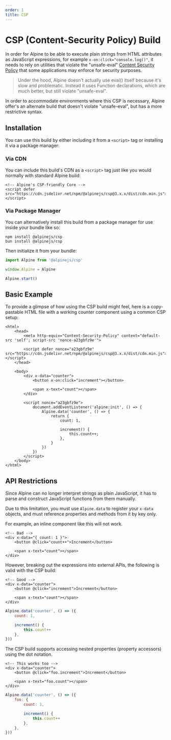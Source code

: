 ```yaml
---
order: 1
title: CSP
---
```


# CSP (Content-Security Policy) Build

In order for Alpine to be able to execute plain strings from HTML attributes as JavaScript expressions, for example `x-on:click="console.log()"`, it needs to rely on utilities that violate the "unsafe-eval" [Content Security Policy](https://developer.mozilla.org/en-US/docs/Web/HTTP/CSP) that some applications may enforce for security purposes.

> Under the hood, Alpine doesn't actually use eval() itself because it's slow and problematic. Instead it uses Function declarations, which are much better, but still violate "unsafe-eval".

In order to accommodate environments where this CSP is necessary, Alpine offer's an alternate build that doesn't violate "unsafe-eval", but has a more restrictive syntax.

<a name="installation"></a>
## Installation

You can use this build by either including it from a `<script>` tag or installing it via a package manager:

### Via CDN

You can include this build's CDN as a `<script>` tag just like you would normally with standard Alpine build:

```alpine
<!-- Alpine's CSP-friendly Core -->
<script defer src="https://cdn.jsdelivr.net/npm/@alpinejs/csp@3.x.x/dist/cdn.min.js"></script>
```

### Via Package Manager

You can alternatively install this build from a package manager for use inside your bundle like so:

```shell
npm install @alpinejs/csp
bun install @alpinejs/csp
```

Then initialize it from your bundle:

```js
import Alpine from '@alpinejs/csp'

window.Alpine = Alpine

Alpine.start()
```

<a name="basic-example"></a>
## Basic Example

To provide a glimpse of how using the CSP build might feel, here is a copy-pastable HTML file with a working counter component using a common CSP setup:

```alpine
<html>
    <head>
        <meta http-equiv="Content-Security-Policy" content="default-src 'self'; script-src 'nonce-a23gbfz9e'">

        <script defer nonce="a23gbfz9e" src="https://cdn.jsdelivr.net/npm/@alpinejs/csp@3.x.x/dist/cdn.min.js"></script>
    </head>

    <body>
        <div x-data="counter">
            <button x-on:click="increment"></button>

            <span x-text="count"></span>
        </div>

        <script nonce="a23gbfz9e">
            document.addEventListener('alpine:init', () => {
                Alpine.data('counter', () => {
                    return {
                        count: 1,

                        increment() {
                            this.count++;
                        },
                    }
                })
            })
        </script>
    </body>
</html>
```

<a name="api-restrictions"></a>
## API Restrictions

Since Alpine can no longer interpret strings as plain JavaScript, it has to parse and construct JavaScript functions from them manually.

Due to this limitation, you must use `Alpine.data` to register your `x-data` objects, and must reference properties and methods from it by key only.

For example, an inline component like this will not work.

```alpine
<!-- Bad -->
<div x-data="{ count: 1 }">
    <button @click="count++">Increment</button>

    <span x-text="count"></span>
</div>
```

However, breaking out the expressions into external APIs, the following is valid with the CSP build:

```alpine
<!-- Good -->
<div x-data="counter">
    <button @click="increment">Increment</button>

    <span x-text="count"></span>
</div>
```

```js
Alpine.data('counter', () => ({
    count: 1,

    increment() {
        this.count++
    },
}))
```

The CSP build supports accessing nested properties (property accessors) using the dot notation.

```alpine
<!-- This works too -->
<div x-data="counter">
    <button @click="foo.increment">Increment</button>

    <span x-text="foo.count"></span>
</div>
```

```js
Alpine.data('counter', () => ({
    foo: {
        count: 1,

        increment() {
            this.count++
        },
    },
}))
```
